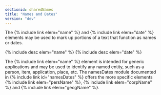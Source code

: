 ```yaml
---
sectionid: sharedNames
title: "Names and Dates"
version: "dev"
---
```


The {% include link elem="name" %} and {% include link elem="date" %} elements may be used to mark up portions of a text that function as names or dates.

  
{% include desc elem="name" %} 
{% include desc elem="date" %} 
 

The {% include link elem="name" %} element is intended for generic applications and may be used to identify any named entity, such as a person, item, application, place, etc. The namesDates module documented in {% include link id="namesDates" %} offers the more specific elements {% include link elem="persName" %}, {% include link elem="corpName" %} and {% include link elem="geogName" %}.
